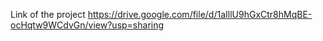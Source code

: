 Link of the project https://drive.google.com/file/d/1aIllU9hGxCtr8hMqBE-ocHqtw9WCdvGn/view?usp=sharing
